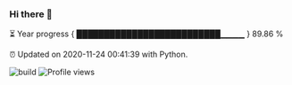 ### Hi there 👋

⏳ Year progress  { ██████████████████████████▁▁▁▁ } 89.86 %

⏰ Updated on 2020-11-24 00:41:39 with Python.

![build](https://github.com/shenxianpeng/shenxianpeng/workflows/build/badge.svg) ![Profile views](https://gpvc.arturio.dev/shenxianpeng)